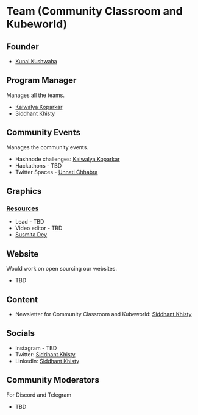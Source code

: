 # Team (Community Classroom and Kubeworld)

## Founder
- [Kunal Kushwaha](https://github.com/kunal-kushwaha)

## Program Manager
Manages all the teams.
- [Kaiwalya Koparkar](https://github.com/kaiwalyakoparkar)
- [Siddhant Khisty](https://github.com/SiddhantKhisty)

## Community Events
Manages the community events.
- Hashnode challenges: [Kaiwalya Koparkar](https://github.com/kaiwalyakoparkar)
- Hackathons - TBD
- Twitter Spaces - [Unnati Chhabra](https://twitter.com/Unnati_twts)

## Graphics 
### [Resources](https://drive.google.com/drive/u/4/folders/1vCIXY64d6vNHn8SR5sQ-HmIvkn0SN-RA)
- Lead - TBD
- Video editor - TBD
- [Susmita Dey](https://twitter.com/its_SusmitaDey)

## Website
Would work on open sourcing our websites.
- TBD

## Content
- Newsletter for Community Classroom and Kubeworld: [Siddhant Khisty](https://github.com/SiddhantKhisty)

## Socials
- Instagram - TBD
- Twitter: [Siddhant Khisty](https://github.com/SiddhantKhisty)
- LinkedIn: [Siddhant Khisty](https://github.com/SiddhantKhisty)

## Community Moderators
For Discord and Telegram
- TBD
